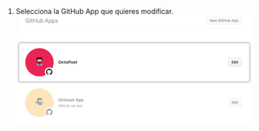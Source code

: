1. Selecciona la GitHub App que quieres modificar. ![Seleccion de apps](/assets/images/github-apps/github_apps_select-app.png)
